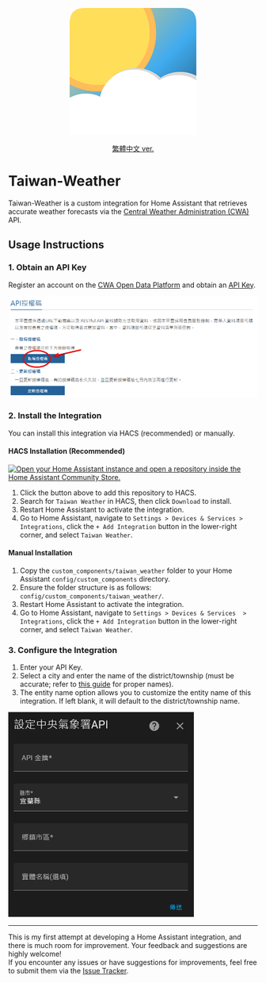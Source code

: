 <p align="center">
  <img src="/docs/attachments/icon.png" alt="Taiwan Weather Icon"/>
</p>

<p align="center">
  <a href="/README.md">繁體中文 ver.</a>
</p>

# Taiwan-Weather

Taiwan-Weather is a custom integration for Home Assistant that retrieves accurate weather forecasts via the [Central Weather Administration (CWA)](https://opendata.cwa.gov.tw/index) API.

## Usage Instructions

### 1. Obtain an API Key
Register an account on the [CWA Open Data Platform](https://opendata.cwa.gov.tw/index) and obtain an [API Key](https://opendata.cwa.gov.tw/user/authkey). 
 
![Obtain API Key](./attachments/get_api_key.png)

### 2. Install the Integration
You can install this integration via HACS (recommended) or manually.

#### **HACS Installation (Recommended)**
[![Open your Home Assistant instance and open a repository inside the Home Assistant Community Store.](https://my.home-assistant.io/badges/hacs_repository.svg)](https://my.home-assistant.io/redirect/hacs_repository/?owner=Vinson1014&repository=Taiwan-Weather&category=integration)
1. Click the button above to add this repository to HACS.
2. Search for `Taiwan Weather` in HACS, then click `Download` to install.
3. Restart Home Assistant to activate the integration.
4. Go to Home Assistant, navigate to `Settings > Devices & Services > Integrations`, click the `+ Add Integration` button in the lower-right corner, and select `Taiwan Weather`.

#### **Manual Installation**
1. Copy the `custom_components/taiwan_weather` folder to your Home Assistant `config/custom_components` directory.
2. Ensure the folder structure is as follows: `config/custom_components/taiwan_weather/`.
3. Restart Home Assistant to activate the integration.
4. Go to Home Assistant, navigate to `Settings > Devices & Services  > Integrations`, click the `+ Add Integration` button in the lower-right corner, and select `Taiwan Weather`.

### 3. Configure the Integration
1. Enter your API Key.
2. Select a city and enter the name of the district/township (must be accurate; refer to [this guide](/docs/districts_table.md) for proper names).
3. The entity name option allows you to customize the entity name of this integration. If left blank, it will default to the district/township name.

![Configure Integration](./attachments/configure_integration.png)

---

This is my first attempt at developing a Home Assistant integration, and there is much room for improvement. Your feedback and suggestions are highly welcome!  
If you encounter any issues or have suggestions for improvements, feel free to submit them via the [Issue Tracker](https://github.com/Vinson1014/Taiwan-Weather/issues).
